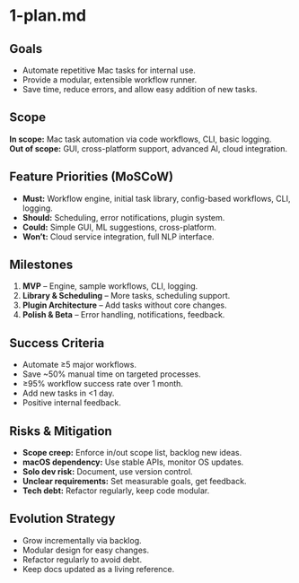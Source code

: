 # 1-plan.md

## Goals
- Automate repetitive Mac tasks for internal use.
- Provide a modular, extensible workflow runner.
- Save time, reduce errors, and allow easy addition of new tasks.

## Scope
**In scope:** Mac task automation via code workflows, CLI, basic logging.  
**Out of scope:** GUI, cross-platform support, advanced AI, cloud integration.

## Feature Priorities (MoSCoW)
- **Must:** Workflow engine, initial task library, config-based workflows, CLI, logging.
- **Should:** Scheduling, error notifications, plugin system.
- **Could:** Simple GUI, ML suggestions, cross-platform.
- **Won’t:** Cloud service integration, full NLP interface.

## Milestones
1. **MVP** – Engine, sample workflows, CLI, logging.
2. **Library & Scheduling** – More tasks, scheduling support.
3. **Plugin Architecture** – Add tasks without core changes.
4. **Polish & Beta** – Error handling, notifications, feedback.

## Success Criteria
- Automate ≥5 major workflows.
- Save ~50% manual time on targeted processes.
- ≥95% workflow success rate over 1 month.
- Add new tasks in <1 day.
- Positive internal feedback.

## Risks & Mitigation
- **Scope creep:** Enforce in/out scope list, backlog new ideas.
- **macOS dependency:** Use stable APIs, monitor OS updates.
- **Solo dev risk:** Document, use version control.
- **Unclear requirements:** Set measurable goals, get feedback.
- **Tech debt:** Refactor regularly, keep code modular.

## Evolution Strategy
- Grow incrementally via backlog.
- Modular design for easy changes.
- Refactor regularly to avoid debt.
- Keep docs updated as a living reference.
